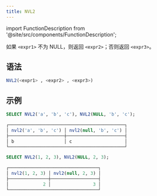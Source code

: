 ```yaml
---
title: NVL2
---
```

import FunctionDescription from '@site/src/components/FunctionDescription';

<FunctionDescription description="引入或更新: v1.2.312"/>

如果 `<expr1>` 不为 NULL，则返回 `<expr2>`；否则返回 `<expr3>`。

## 语法

```sql
NVL2(<expr1> , <expr2> , <expr3>)
```

## 示例

```sql
SELECT NVL2('a', 'b', 'c'), NVL2(NULL, 'b', 'c');

┌────────────────────────────────────────────┐
│ nvl2('a', 'b', 'c') │ nvl2(null, 'b', 'c') │
├─────────────────────┼──────────────────────┤
│ b                   │ c                    │
└────────────────────────────────────────────┘

SELECT NVL2(1, 2, 3), NVL2(NULL, 2, 3);

┌──────────────────────────────────┐
│ nvl2(1, 2, 3) │ nvl2(null, 2, 3) │
├───────────────┼──────────────────┤
│             2 │                3 │
└──────────────────────────────────┘
```